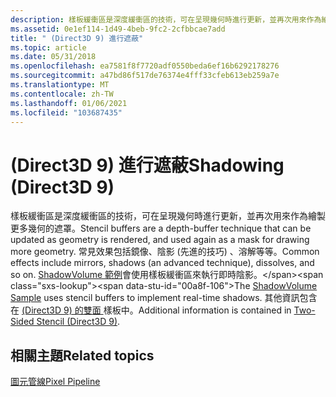 ```yaml
---
description: 樣板緩衝區是深度緩衝區的技術，可在呈現幾何時進行更新，並再次用來作為繪製更多幾何的遮罩。
ms.assetid: 0e1ef114-1d49-4beb-9fc2-2cfbbcae7add
title: " (Direct3D 9) 進行遮蔽"
ms.topic: article
ms.date: 05/31/2018
ms.openlocfilehash: ea7581f8f7720adf0550beda6ef16b6292178276
ms.sourcegitcommit: a47bd86f517de76374e4fff33cfeb613eb259a7e
ms.translationtype: MT
ms.contentlocale: zh-TW
ms.lasthandoff: 01/06/2021
ms.locfileid: "103687435"
---
```

# <a name="shadowing-direct3d-9"></a><span data-ttu-id="00a8f-103"> (Direct3D 9) 進行遮蔽</span><span class="sxs-lookup"><span data-stu-id="00a8f-103">Shadowing (Direct3D 9)</span></span>

<span data-ttu-id="00a8f-104">樣板緩衝區是深度緩衝區的技術，可在呈現幾何時進行更新，並再次用來作為繪製更多幾何的遮罩。</span><span class="sxs-lookup"><span data-stu-id="00a8f-104">Stencil buffers are a depth-buffer technique that can be updated as geometry is rendered, and used again as a mask for drawing more geometry.</span></span> <span data-ttu-id="00a8f-105">常見效果包括鏡像、陰影 (先進的技巧) 、溶解等等。</span><span class="sxs-lookup"><span data-stu-id="00a8f-105">Common effects include mirrors, shadows (an advanced technique), dissolves, and so on.</span></span> <span data-ttu-id="00a8f-106">[ShadowVolume 範例](https://msdn.microsoft.com/library/Ee418792(v=VS.85).aspx)會使用樣板緩衝區來執行即時陰影。</span><span class="sxs-lookup"><span data-stu-id="00a8f-106">The [ShadowVolume Sample](https://msdn.microsoft.com/library/Ee418792(v=VS.85).aspx) uses stencil buffers to implement real-time shadows.</span></span> <span data-ttu-id="00a8f-107">其他資訊包含在 [ (Direct3D 9) 的雙面 ](two-sided-stencil.md)樣板中。</span><span class="sxs-lookup"><span data-stu-id="00a8f-107">Additional information is contained in [Two-Sided Stencil (Direct3D 9)](two-sided-stencil.md).</span></span>

## <a name="related-topics"></a><span data-ttu-id="00a8f-108">相關主題</span><span class="sxs-lookup"><span data-stu-id="00a8f-108">Related topics</span></span>

<dl> <dt>

[<span data-ttu-id="00a8f-109">圖元管線</span><span class="sxs-lookup"><span data-stu-id="00a8f-109">Pixel Pipeline</span></span>](pixel-pipeline.md)
</dt> </dl>

 

 




